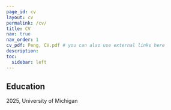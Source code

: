 ```yaml
---
page_id: cv
layout: cv
permalink: /cv/
title: CV
nav: true
nav_order: 1
cv_pdf: Peng, CV.pdf # you can also use external links here
description: 
toc:
  sidebar: left
---
```


## Education

2025, University of Michigan